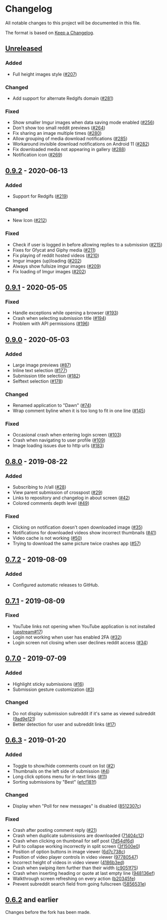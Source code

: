 # Changelog

All notable changes to this project will be documented in this file.

The format is based on [Keep a Changelog](https://keepachangelog.com/en/1.0.0/).

## [Unreleased]

### Added
- Full height images style ([#207](https://github.com/Tunous/Dawn/pull/207))

### Changed
- Add support for alternate Redgifs domain ([#281](https://github.com/Tunous/Dawn/pull/281))

### Fixed

- Show smaller Imgur images when data saving mode enabled ([#256](https://github.com/Tunous/Dawn/pull/256))
- Don't show too small reddit previews ([#264](https://github.com/Tunous/Dawn/pull/264))
- Fix sharing an image multiple times ([#280](https://github.com/Tunous/Dawn/pull/280))
- Allow grouping of media download notifications ([#285](https://github.com/Tunous/Dawn/pull/285))
- Workaround invisible download notifications on Android 11 ([#282](https://github.com/Tunous/Dawn/issues/282))
- Fix downloaded media not appearing in gallery ([#288](https://github.com/Tunous/Dawn/pull/288))
- Notification icon ([#269](https://github.com/Tunous/Dawn/issues/269))

## [0.9.2] - 2020-06-13

### Added

-   Support for Redgifs ([#219](https://github.com/Tunous/Dawn/pull/219))

### Changed

-   New Icon ([#212](https://github.com/Tunous/Dawn/pull/212))

### Fixed

-   Check if user is logged in before allowing replies to a submission ([#215](https://github.com/Tunous/Dawn/pull/215))
-   Fixes for Gfycat and Giphy media ([#211](https://github.com/Tunous/Dawn/issues/211))
-   Fix playing of reddit hosted videos ([#210](https://github.com/Tunous/Dawn/pull/210))
-   Imgur images (up)loading ([#202](https://github.com/Tunous/Dawn/pull/202))
-   Always show fullsize imgur images ([#209](https://github.com/Tunous/Dawn/pull/209))
-   Fix loading of Imgur images ([#202](https://github.com/Tunous/Dawn/pull/202))

## [0.9.1] - 2020-05-05

### Fixed

-   Handle exceptions while opening a browser ([#193](https://github.com/Tunous/Dawn/pull/193))
-   Crash when selecting submission title ([#194](https://github.com/Tunous/Dawn/pull/194))
-   Problem with API permissions ([#196](https://github.com/Tunous/Dawn/pull/196))

## [0.9.0] - 2020-05-03

### Added

-   Large image previews ([#87](https://github.com/Tunous/Dawn/pull/87))
-   Inline text selection ([#177](https://github.com/Tunous/Dawn/pull/177))
-   Submission title selection ([#182](https://github.com/Tunous/Dawn/pull/182))
-   Selftext selection ([#178](https://github.com/Tunous/Dawn/pull/178))

### Changed

-   Renamed application to "Dawn" ([#74](https://github.com/Tunous/Dawn/pull/74))
-   Wrap comment byline when it is too long to fit in one line  ([#145](https://github.com/Tunous/Dawn/pull/145))

### Fixed

-   Occasional crash when entering login screen ([#103](https://github.com/Tunous/Dawn/pull/103))
-   Crash when navigating to user profile ([#109](https://github.com/Tunous/Dawn/pull/109))
-   Image loading issues due to http urls ([#183](https://github.com/Tunous/Dawn/pull/183))

## [0.8.0] - 2019-08-22

### Added

-   Subscribing to /r/all ([#28](https://github.com/Tunous/Dawn/pull/28))
-   View parent submission of crosspost ([#29](https://github.com/Tunous/Dawn/pull/29))
-   Links to repository and changelog in about screen ([#42](https://github.com/Tunous/Dawn/pull/42))
-   Colored comments depth level ([#49](https://github.com/Tunous/Dawn/pull/49))

### Fixed

-   Clicking on notification doesn't open downloaded image ([#35](https://github.com/Tunous/Dawn/pull/35))
-   Notifications for downloaded videos show incorrect thumbnails ([#41](https://github.com/Tunous/Dawn/pull/41))
-   Video cache is not working ([#50](https://github.com/Tunous/Dawn/pull/50))
-   Trying to download the same picture twice crashes app ([#57](https://github.com/Tunous/Dawn/pull/57))

## [0.7.2] - 2019-08-09

### Added

-   Configured automatic releases to GitHub.

## [0.7.1] - 2019-08-09

### Fixed

-   YouTube links not opening when YouTube application is not installed ([upstream#17](https://github.com/saket/Dank/pull/17))
-   Login not working when user has enabled 2FA ([#32](https://github.com/Tunous/Dawn/pull/32))
-   Login screen not closing when user declines reddit access ([#34](https://github.com/Tunous/Dawn/pull/34))

## [0.7.0] - 2019-07-09

### Added

-   Highlight sticky submissions ([#16](https://github.com/Tunous/Dawn/pull/16))
-   Submission gesture customization ([#3](https://github.com/Tunous/Dawn/pull/3))

### Changed

-   Do not display submission subreddit if it's same as viewed subreddit ([9ad9e121](https://github.com/Tunous/Dawn/commit/9ad9e121a2e7633e01c49c1ebf6e1b9dd114a2f0))
-   Better detection for user and subreddit links ([#17](https://github.com/Tunous/Dawn/pull/17))

## [0.6.3] - 2019-01-20

### Added

-   Toggle to show/hide comments count on list ([#2](https://github.com/Tunous/Dawn/pull/2))
-   Thumbnails on the left side of submission ([#4](https://github.com/Tunous/Dawn/pull/4))
-   Long click options menu for in-text links ([#11](https://github.com/Tunous/Dawn/pull/11))
-   Sorting submissions by "Best" ([efcf181f](https://github.com/Tunous/Dawn/commit/efcf181f3bd7952aa9c45c035b39bd91c26d748a))

### Changed

-   Display when "Poll for new messages" is disabled ([8512307c](https://github.com/Tunous/Dawn/commit/8512307cc1bb47129e674c14e6a4219beaba032a))

### Fixed

-   Crash after posting comment reply ([#21](https://github.com/Tunous/Dawn/pull/21))
-   Crash when duplicate submissions are downloaded ([71404c12](https://github.com/Tunous/Dawn/commit/71404c12fe8cee3c8770287ebef5eff52c10d724))
-   Crash when clicking on thumbnail for self post ([7d54df6d](https://github.com/Tunous/Dawn/commit/7d54df6dc2ed96a16a549b3ac130e53105008244))
-   Pull to collapse working incorrectly in split screen ([3f1500e0](https://github.com/Tunous/Dawn/commit/3f1500e0b2218f31c5a8e592082a7b8d646ca271))
-   Position of option buttons in image viewer ([6d7c738c](https://github.com/Tunous/Dawn/commit/6d7c738cfefbad7776f2a311770182bef6b6c6f3))
-   Position of video player controls in video viewer ([97780547](https://github.com/Tunous/Dawn/commit/97780547b69ab4a4c72a8be8303323f073b745b1))
-   Incorrect height of videos in video viewer ([4186b3ed](https://github.com/Tunous/Dawn/commit/4186b3ed2467318a3b27113a65bc791ec6c9ff8a))
-   Crash when swiping item further than their width ([c9051f75](https://github.com/Tunous/Dawn/commit/c9051f7586419a4bef0e856c18cb70831d43839b))
-   Crash when inserting heading or quote at last empty line ([948136ef](https://github.com/Tunous/Dawn/commit/948136eff59987fb68c334c1829d48d8c60123eb))
-   Walkthrough screen refreshing on every action ([b20345fe](https://github.com/Tunous/Dawn/commit/b20345fedfe4ee3ec4d9dc799c09c7d385db5a37))
-   Prevent subreddit search field from going fullscreen ([5856531e](https://github.com/Tunous/Dawn/commit/5856531e15f19e366f9556802dd90c00087d2d8e))

## [0.6.2] and earlier

Changes before the fork has been made.

[Unreleased]: https://github.com/Tunous/Dawn/compare/0.9.2...HEAD

[0.9.2]: https://github.com/Tunous/Dawn/compare/0.9.1...0.9.2

[0.9.1]: https://github.com/Tunous/Dawn/compare/0.9.0...0.9.1

[0.9.0]: https://github.com/Tunous/Dawn/compare/0.8.0...0.9.0

[0.8.0]: https://github.com/Tunous/Dawn/compare/0.7.2...0.8.0

[0.7.2]: https://github.com/Tunous/Dawn/compare/0.7.1...0.7.2

[0.7.1]: https://github.com/Tunous/Dawn/compare/0.7.0...0.7.1

[0.7.0]: https://github.com/Tunous/Dawn/compare/0.6.3...0.7.0

[0.6.3]: https://github.com/Tunous/Dawn/compare/0.6.2...0.6.3

[0.6.2]: https://github.com/Tunous/Dawn/releases/tag/0.6.2
